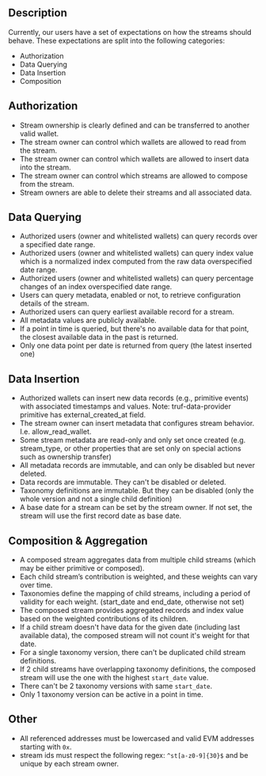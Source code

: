 ## Description

Currently, our users have a set of expectations on how the streams should behave. These expectations are split into the following categories:

- Authorization
- Data Querying
- Data Insertion
- Composition

## Authorization

- Stream ownership is clearly defined and can be transferred to another valid wallet.
- The stream owner can control which wallets are allowed to read from the stream.
- The stream owner can control which wallets are allowed to insert data into the stream.
- The stream owner can control which streams are allowed to compose from the stream.
- Stream owners are able to delete their streams and all associated data.

## Data Querying

- Authorized users (owner and whitelisted wallets) can query records over a specified date range.
- Authorized users (owner and whitelisted wallets) can query index value which is a normalized index computed from the raw data overspecified date range.
- Authorized users (owner and whitelisted wallets) can query percentage changes of an index overspecified date range.
- Users can query metadata, enabled or not, to retrieve configuration details of the stream.
- Authorized users can query earliest available record for a stream.
- All metadata values are publicly available.
- If a point in time is queried, but there's no available data for that point, the closest available data in the past is returned.
- Only one data point per date is returned from query (the latest inserted one)

## Data Insertion

- Authorized wallets can insert new data records (e.g., primitive events) with associated timestamps and values.
    Note: truf-data-provider primitive has external_created_at field.
- The stream owner can insert metadata that configures stream behavior. I.e. allow_read_wallet.
- Some stream metadata are read-only and only set once created (e.g. stream_type, or other properties that are set only on special actions such as ownership transfer)
- All metadata records are immutable, and can only be disabled but never deleted.
- Data records are immutable. They can't be disabled or deleted.
- Taxonomy definitions are immutable. But they can be disabled (only the whole version and not a single child definition)
- A base date for a stream can be set by the stream owner. If not set, the stream will use the first record date as base date.


## Composition & Aggregation

- A composed stream aggregates data from multiple child streams (which may be either primitive or composed).
- Each child stream’s contribution is weighted, and these weights can vary over time.
- Taxonomies define the mapping of child streams, including a period of validity for each weight. (start_date and end_date, otherwise not set)
- The composed stream provides aggregated records and index value based on the weighted contributions of its children.
- If a child stream doesn't have data for the given date (including last available data), the composed stream will not count it's weight for that date.
- For a single taxonomy version, there can't be duplicated child stream definitions.
- If 2 child streams have overlapping taxonomy definitions, the composed stream will use the one with the highest `start_date` value.
- There can't be 2 taxonomy versions with same `start_date`.
- Only 1 taxonomy version can be active in a point in time.

## Other

- All referenced addresses must be lowercased and valid EVM addresses starting with `0x`.
- stream ids must respect the following regex: `^st[a-z0-9]{30}$` and be unique by each stream owner.